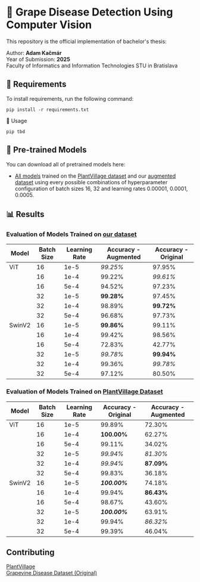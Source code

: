 # 🍇 Grape Disease Detection Using Computer Vision

This repository is the official implementation of bachelor's thesis:

Author: **Adam Kačmár**<br />
Year of Submission: **2025**<br />
Faculty of Informatics and Information Technologies STU in Bratislava

## 🧰 Requirements

To install requirements, run the following command:

```setup
pip install -r requirements.txt
```

🚀 Usage

```setup
pip tbd
```

## 🧠 Pre-trained Models

You can download all of pretrained models here:

- [All models](https://drive.google.com/drive/folders/1bkEkagiUx0bZNSwiMkbKZYmIFzydIP7A?usp=sharing) trained on the [PlantVillage dataset](https://www.kaggle.com/datasets/abdallahalidev/plantvillage-dataset) and our [augmented dataset](https://www.kaggle.com/datasets/adamkacmar/augmented-grape-leaf-disease-dataset) using every possible combinations of hyperparameter configuration of batch sizes 16, 32 and learning rates 0.00001, 0.0001, 0.0005.  

## 📊 Results

### Evaluation of Models Trained on [our dataset](https://www.kaggle.com/datasets/adamkacmar/augmented-grape-leaf-disease-dataset)

| Model   | Batch Size | Learning Rate | Accuracy - Augmented | Accuracy - Original |
|---------|------------|----------------|-----------------------|----------------------|
| ViT     | 16         | 1e-5           | *99.25%*              | 97.95%               |
|         | 16         | 1e-4           | 99.22%                | *99.61%*             |
|         | 16         | 5e-4           | 94.52%                | 97.23%               |
|         | 32         | 1e-5           | **99.28%**            | 97.45%               |
|         | 32         | 1e-4           | 98.89%                | **99.72%**           |
|         | 32         | 5e-4           | 96.68%                | 97.73%               |
| SwinV2  | 16         | 1e-5           | **99.86%**            | 99.11%               |
|         | 16         | 1e-4           | 99.42%                | 98.56%               |
|         | 16         | 5e-4           | 72.83%                | 42.77%               |
|         | 32         | 1e-5           | *99.78%*              | **99.94%**           |
|         | 32         | 1e-4           | 99.36%                | *99.78%*             |
|         | 32         | 5e-4           | 97.12%                | 80.50%               |


### Evaluation of Models Trained on [PlantVillage Dataset](https://www.kaggle.com/datasets/abdallahalidev/plantvillage-dataset)

| Model   | Batch Size | Learning Rate | Accuracy - Original | Accuracy - Augmented |
|---------|------------|----------------|----------------------|-----------------------|
| ViT     | 16         | 1e-5           | 99.89%               | 72.30%                |
|         | 16         | 1e-4           | **100.00%**          | 62.27%                |
|         | 16         | 5e-4           | 99.11%               | 34.02%                |
|         | 32         | 1e-5           | *99.94%*             | *81.30%*              |
|         | 32         | 1e-4           | *99.94%*             | **87.09%**            |
|         | 32         | 5e-4           | 99.83%               | 36.18%                |
| SwinV2  | 16         | 1e-5           | ***100.00%***        | 74.18%                |
|         | 16         | 1e-4           | 99.94%               | **86.43%**            |
|         | 16         | 5e-4           | 98.67%               | 43.60%                |
|         | 32         | 1e-5           | ***100.00%***        | 63.91%                |
|         | 32         | 1e-4           | 99.94%               | *86.32%*              |
|         | 32         | 5e-4           | 99.39%               | 46.04%                |


## Contributing

[PlantVillage](https://www.kaggle.com/datasets/abdallahalidev/plantvillage-dataset)  
[Grapevine Disease Dataset (Original)](https://www.kaggle.com/datasets/rm1000/grape-disease-dataset-original)
